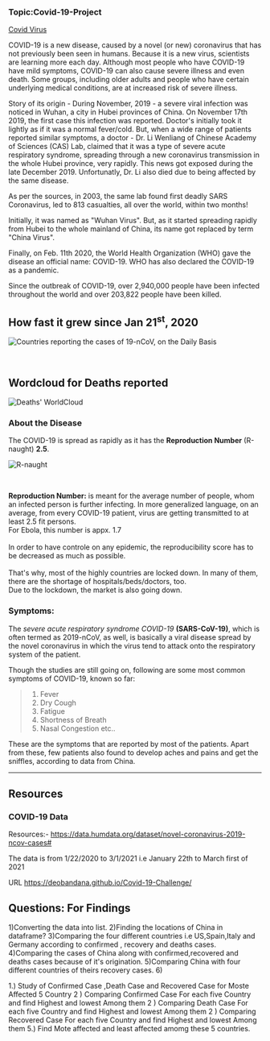 ### Topic:Covid-19-Project

[Covid Virus](covid.jpg)

 COVID-19 is a new disease, caused by a novel (or new) coronavirus that has not previously been seen in humans.
 Because it is a new virus, scientists are learning more each day. 
 Although most people who have COVID-19 have mild symptoms, COVID-19 can also cause severe illness and even death.
 Some groups, including older adults and people who have certain underlying medical conditions, are at increased risk of severe illness.


 Story of its origin -
During November, 2019 - a severe viral infection was noticed in Wuhan, a city in Hubei provinces of China. On November 17th 2019, the first case this infection was reported. Doctor's initially took it lightly as if it was a normal fever/cold. But, when a wide range of patients reported similar symptoms, a doctor - Dr. Li Wenliang of Chinese Academy of Sciences (CAS) Lab, claimed that it was a type of severe acute respiratory syndrome, spreading through a new coronavirus transmission in the whole Hubei province, very rapidly. This news got exposed during the late December 2019. Unfortunatly, Dr. Li also died due to being affected by the same disease.

As per the sources, in 2003, the same lab found first deadly SARS Coronavirus, led to 813 casualties, all over the world, within two months!

Initially, it was named as "Wuhan Virus". But, as it started spreading rapidly from Hubei to the whole mainland of China, its name got replaced by term "China Virus".


Finally, on Feb. 11th 2020, the World Health Organization (WHO) gave the disease an official name: COVID-19.
WHO has also declared the COVID-19 as a pandemic.


Since the outbreak of COVID-19, over 2,940,000 people have been infected throughout the world and over 203,822 people have been killed.


## How fast it grew since Jan 21<sup>st</sup>, 2020

![Countries reporting the cases of 19-nCoV, on the Daily Basis](COVID-19/PLOTS/maps/gifs/everAffected.gif)

<br /> 

## Wordcloud for Deaths reported

![Deaths' WorldCloud](COVID-19/PLOTS/wordclouds/deaths.png)

### About the Disease

The COVID-19 is spread as rapidly as it has the **Reproduction Number** (R-naught) **2.5**.

![R-naught](COVID-19/PLOTS/others/rnaught.png)

<br />

**Reproduction Number:** is meant for the average number of people, whom an infected person is further infecting. In more generalized language, on an average, from every COVID-19 patient, virus are getting transmitted to at least 2.5 fit persons.<br />
For Ebola, this number is appx. 1.7<br /><br />
In order to have controle on any epidemic, the reproducibility score has to be decreased as much as possible.<br /><br />
That's why, most of the highly countries are locked down. In many of them, there are the shortage of hospitals/beds/doctors, too.<br />
Due to the lockdown, the market is also going down.<br />


### Symptoms: 

The _severe acute respiratory syndrome COVID-19_ **(SARS-CoV-19)**, which is often termed as 2019-nCoV, as well, is basically a viral disease spread by the novel coronavirus in which the virus tend to attack onto the respiratory system of the patient.<br />

Though the studies are still going on, following are some most common symptoms of COVID-19, known so far:
> 1. Fever
> 2. Dry Cough
> 3. Fatigue
> 4. Shortness of Breath
> 5. Nasal Congestion etc..

These are the symptoms that are reported by most of the patients. Apart from these, few patients also found to develop aches and pains and get the sniffles, according to data from China.


<hr />

## Resources

### COVID-19 Data

Resources:- https://data.humdata.org/dataset/novel-coronavirus-2019-ncov-cases#

The data is from 1/22/2020 to 3/1/2021 i.e January 22th to March first of 2021

URL
 https://deobandana.github.io/Covid-19-Challenge/


## Questions: For Findings
1)Converting the data into list.
2)Finding the locations of China in dataframe?
3)Comparing the four different countries i.e US,Spain,Italy and Germany according to confirmed , recovery and deaths cases.
4)Comparing the cases of China along with confirmed,recovered and deaths cases because of it's origination.
5)Comparing China with four different countries of theirs recovery cases.
6)

1.) Study of Confirmed Case ,Death Case and Recovered Case for Moste Affected 5 Country 
2 ) Comparing Confirmed Case For each five Country and find Highest and lowest Among them 
2 ) Comparing Death Case For each five Country and find Highest and lowest Among them
2 ) Comparing Recovered  Case For each five Country and find Highest and lowest Among them
5.) Find Mote affected and least affected amomg these 5 countries. 
